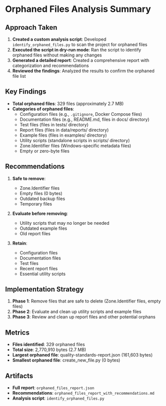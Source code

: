 # Orphaned Files Analysis Summary

## Approach Taken

1. **Created a custom analysis script**: Developed `identify_orphaned_files.py` to scan the project for orphaned files
2. **Executed the script in dry-run mode**: Ran the script to identify orphaned files without making any changes
3. **Generated a detailed report**: Created a comprehensive report with categorization and recommendations
4. **Reviewed the findings**: Analyzed the results to confirm the orphaned file list

## Key Findings

- **Total orphaned files**: 329 files (approximately 2.7 MB)
- **Categories of orphaned files**:
  - Configuration files (e.g., `.gitignore`, Docker Compose files)
  - Documentation files (e.g., README.md, files in docs/ directory)
  - Test files (files in tests/ directory)
  - Report files (files in data/reports/ directory)
  - Example files (files in examples/ directory)
  - Utility scripts (standalone scripts in scripts/ directory)
  - Zone.Identifier files (Windows-specific metadata files)
  - Empty or zero-byte files

## Recommendations

1. **Safe to remove**:
   - Zone.Identifier files
   - Empty files (0 bytes)
   - Outdated backup files
   - Temporary files

2. **Evaluate before removing**:
   - Utility scripts that may no longer be needed
   - Outdated example files
   - Old report files

3. **Retain**:
   - Configuration files
   - Documentation files
   - Test files
   - Recent report files
   - Essential utility scripts

## Implementation Strategy

1. **Phase 1**: Remove files that are safe to delete (Zone.Identifier files, empty files)
2. **Phase 2**: Evaluate and clean up utility scripts and example files
3. **Phase 3**: Review and clean up report files and other potential orphans

## Metrics

- **Files identified**: 329 orphaned files
- **Total size**: 2,770,910 bytes (2.7 MB)
- **Largest orphaned file**: quality-standards-report.json (161,603 bytes)
- **Smallest orphaned file**: create_new_file.py (0 bytes)

## Artifacts

- **Full report**: `orphaned_files_report.json`
- **Recommendations**: `orphaned_files_report_with_recommendations.md`
- **Analysis script**: `identify_orphaned_files.py`
